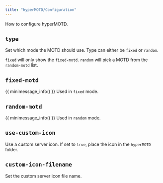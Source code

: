 ```yaml
---
title: "hyperMOTD/Configuration"
---
```

How to configure hyperMOTD.

## `type`
Set which mode the MOTD should use. Type can either be `fixed` or `random`.

`fixed` will only show the `fixed-motd`. `random` will pick a MOTD from the `random-motd` list.

## `fixed-motd`
{{ minimessage_info() }}
Used in `fixed` mode.

## `random-motd`
{{ minimessage_info() }}
Used in `random` mode.

## `use-custom-icon`
Use a custom server icon. If set to `true`, place the icon in the `hyperMOTD` folder.

## `custom-icon-filename`
Set the custom server icon file name.